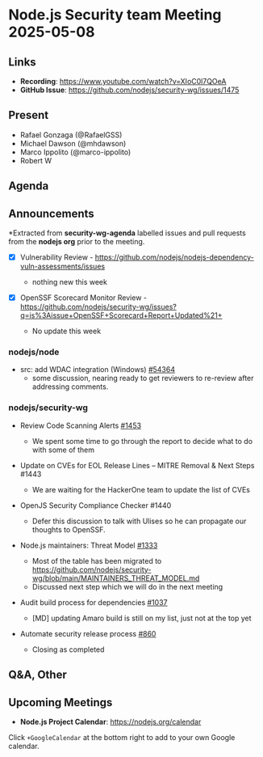 # Node.js  Security team Meeting 2025-05-08

## Links

* **Recording**:  https://www.youtube.com/watch?v=XIoC0l7QOeA
* **GitHub Issue**: https://github.com/nodejs/security-wg/issues/1475

## Present

* Rafael Gonzaga (@RafaelGSS)
* Michael Dawson (@mhdawson)
* Marco Ippolito (@marco-ippolito)
* Robert W

## Agenda

## Announcements

*Extracted from **security-wg-agenda** labelled issues and pull requests from the **nodejs org** prior to the meeting.

- [X] Vulnerability Review - https://github.com/nodejs/nodejs-dependency-vuln-assessments/issues
  * nothing new this week

- [X] OpenSSF Scorecard Monitor Review - https://github.com/nodejs/security-wg/issues?q=is%3Aissue+OpenSSF+Scorecard+Report+Updated%21+
  * No update this week

### nodejs/node

* src: add WDAC integration (Windows) [#54364](https://github.com/nodejs/node/pull/54364)
  * some discussion, nearing ready to get reviewers to re-review after addressing comments.

### nodejs/security-wg

* Review Code Scanning Alerts [#1453](https://github.com/nodejs/security-wg/issues/1453)
  * We spent some time to go through the report to decide what to do with some of them

* Update on CVEs for EOL Release Lines – MITRE Removal & Next Steps #1443
  * We are waiting for the HackerOne team to update the list of CVEs

* OpenJS Security Compliance Checker #1440
  * Defer this discussion to talk with Ulises so he can propagate our thoughts to OpenSSF.

* Node.js maintainers: Threat Model [#1333](https://github.com/nodejs/security-wg/issues/1333)
  * Most of the table has been migrated to https://github.com/nodejs/security-wg/blob/main/MAINTAINERS_THREAT_MODEL.md
  * Discussed next step which we will do in the next meeting

* Audit build process for dependencies [#1037](https://github.com/nodejs/security-wg/issues/1037)
  * [MD] updating Amaro build is still on my list, just not at the top yet

* Automate security release process [#860](https://github.com/nodejs/security-wg/issues/860)
  * Closing as completed

## Q&A, Other

## Upcoming Meetings

* **Node.js Project Calendar**: <https://nodejs.org/calendar>

Click `+GoogleCalendar` at the bottom right to add to your own Google calendar.

